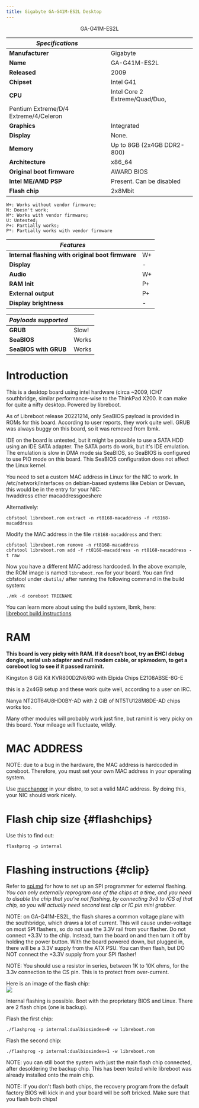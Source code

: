 ```yaml
---
title: Gigabyte GA-G41M-ES2L Desktop
---
```


<div class="specs">
<center>
GA-G41M-ES2L
</center>

| ***Specifications***       |                                                |
|----------------------------|------------------------------------------------|
| **Manufacturer**           | Gigabyte                                       |
| **Name**                   | GA-G41M-ES2L                                   |
| **Released**               | 2009                                           |
| **Chipset**                | Intel G41                                      |
| **CPU**                    | Intel Core 2 Extreme/Quad/Duo, 
                                        Pentium Extreme/D/4 Extreme/4/Celeron |
| **Graphics**               | Integrated                                     |
| **Display**                | None.                                          |
| **Memory**                 | Up to 8GB (2x4GB DDR2-800)                     |
| **Architecture**           | x86_64                                         |
| **Original boot firmware** | AWARD BIOS                                     |
| **Intel ME/AMD PSP**       | Present. Can be disabled                       |
| **Flash chip**             | 2x8Mbit                                        |

```
W+: Works without vendor firmware; 
N: Doesn't work; 
W*: Works with vendor firmware; 
U: Untested; 
P+: Partially works; 
P*: Partially works with vendor firmware
```

| ***Features*** |                                       |
|----------------|---------------------------------------|
| **Internal flashing with original boot firmware** | W+ |
| **Display**                                       | -  |
| **Audio**                                         | W+ |
| **RAM Init**                                      | P+ |
| **External output**                               | P+ |
| **Display brightness**                            | -  |

| ***Payloads supported***  |       |
|---------------------------|-------|
| **GRUB**              | Slow! |
| **SeaBIOS**               | Works |
| **SeaBIOS with GRUB** | Works |
</div>

Introduction
============

This is a desktop board using intel hardware (circa \~2009, ICH7
southbridge, similar performance-wise to the ThinkPad X200. It can make
for quite a nifty desktop. Powered by libreboot.

As of Libreboot release 20221214, only SeaBIOS payload is provided in ROMs
for this board. According to user reports, they work quite well. GRUB was
always buggy on this board, so it was removed from lbmk.

IDE on the board is untested, but it might be possible to use a SATA HDD
using an IDE SATA adapter. The SATA ports do work, but it's IDE emulation. The
emulation is slow in DMA mode sia SeaBIOS, so SeaBIOS is configured to use PIO
mode on this board. This SeaBIOS configuration does not affect the Linux kernel.

You need to set a custom MAC address in Linux for the NIC to work.
In /etc/network/interfaces on debian-based systems like Debian or
Devuan, this would be in the entry for your NIC:\
hwaddress ether macaddressgoeshere

Alternatively:

	cbfstool libreboot.rom extract -n rt8168-macaddress -f rt8168-macaddress

Modify the MAC address in the file `rt8168-macaddress` and then:

	cbfstool libreboot.rom remove -n rt8168-macaddress
	cbfstool libreboot.rom add -f rt8168-macaddress -n rt8168-macaddress -t raw

Now you have a different MAC address hardcoded. In the above example, the ROM
image is named `libreboot.rom` for your board. You can find cbfstool
under `cbutils/` after running the following command
in the build system:

	./mk -d coreboot TREENAME

You can learn more about using the build system, lbmk, here:\
[libreboot build instructions](../build/)

RAM
===

**This board is very picky with RAM. If it doesn't boot, try an EHCI debug
dongle, serial usb adapter and null modem cable, or spkmodem, to get a
coreboot log to see if it passed raminit.**

Kingston 8 GiB Kit  KVR800D2N6/8G with Elpida Chips E2108ABSE-8G-E

this is a 2x4GB setup and these work quite well, according to a user on IRC.

Nanya NT2GT64U8HD0BY-AD with 2 GiB of NT5TU128M8DE-AD chips works too.

Many other modules will probably work just fine, but raminit is very picky on
this board. Your mileage *will* fluctuate, wildly.

MAC ADDRESS
===========

NOTE: due to a bug in the hardware, the MAC address is hardcoded in
coreboot. Therefore, you must set your own MAC address in your
operating system.

Use [macchanger](http://www.gnu.org/software/macchanger) in your
distro, to set a valid MAC address. By doing this, your NIC should
work nicely.

Flash chip size {#flashchips}
===============

Use this to find out:

	flashprog -p internal

Flashing instructions {#clip}
=====================

Refer to [spi.md](spi) for how to set up an SPI programmer for
external flashing. *You can only externally reprogram one of the chips
at a time, and you need to disable the chip that you're not flashing,
by connecting 3v3 to /CS of that chip, so you will actually need second test
clip or IC pin mini grabber.*

NOTE: on GA-G41M-ES2L, the flash shares a common voltage plane with the
southbridge, which draws a lot of current. This will cause under-voltage on
most SPI flashers, so do not use the 3.3V rail from your flasher. Do not
connect +3.3V to the chip. Instead, turn the board on and then turn it off by
holding the power button. With the board powered down, but plugged in, there
will be a 3.3V supply from the ATX PSU. You can then flash, but DO NOT connect
the +3.3V supply from your SPI flasher!

NOTE: You should use a resistor in series, between 1K to 10K ohms, for the 3.3v
connection to the CS pin. This is to protect from over-current.

Here is an image of the flash chip:\
![](https://av.libreboot.org/ga-g41m-es2l/ga-g41m-es2l.jpg)

Internal flashing is possible. Boot with the proprietary BIOS and
Linux. There are 2 flash chips (one is backup).

Flash the first chip:

	./flashprog -p internal:dualbiosindex=0 -w libreboot.rom

Flash the second chip:

	./flashprog -p internal:dualbiosindex=1 -w libreboot.rom

NOTE: you can still boot the system with just the main flash chip
connected, after desoldering the backup chip. This has been tested while
libreboot was already installed onto the main chip.

NOTE: If you don't flash both chips, the recovery program from the default
factory BIOS will kick in and your board will be soft bricked. Make sure that
you flash both chips!

